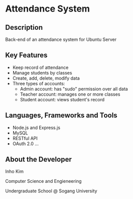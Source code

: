 # Attendance System

## Description
Back-end of an attendance system for Ubuntu Server

## Key Features
- Keep record of attendance
- Manage students by classes
- Create, add, delete, modify data
- Three types of accounts:
  - Admin account: has "sudo" permission over all data
  - Teacher account: manages one or more classes
  - Student account: views student's record

## Languages, Frameworks and Tools
- Node.js and Express.js
- MySQL
- RESTful API
- OAuth 2.0
...

## About the Developer
Inho Kim

Computer Science and Engieneering

Undergraduate School @ Sogang University
